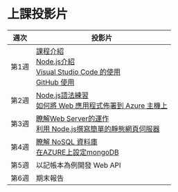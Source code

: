 # 上課投影片

 週次 |  投影片
 :--: |  ---
 第1週 | [課程介紹][Ch00] <br> [Node.js介紹][Ch01-1] <br> [Visual Studio Code 的使用][Ch01-2] <br> [GitHub 使用][Ch01-3]
 第2週 | [Node.js語法練習][Ch02-1]<br>[如何將 Web 應用程式佈署到 Azure 主機上](AzureWebApp.md)
 第3週 | [瞭解Web Server的運作][Ch03-1]<br>[利用 Node.js撰寫簡單的靜態網頁伺服器](static-http-server.md)<br>
 第4週 | [瞭解 NoSQL 資料庫][Ch04-1]<br>[在AZURE上設定mongoDB][Ch04-2]
 第5週 | 以記帳本為例開發 Web API
 第6週 | 期末報告 

[Ch00]: https://goo.gl/Pr5GVo
[Ch01-1]: https://goo.gl/sjxjr4
[Ch01-2]: https://goo.gl/EUkskJ
[Ch01-3]: https://goo.gl/pF0Opd
[Ch02-1]: https://goo.gl/T3Vep3
[Ch03-1]: https://goo.gl/l1rij0
[Ch04-1]: https://goo.gl/sH2Yai
[Ch04-2]: https://goo.gl/2I38WT


